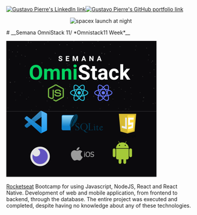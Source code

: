 <p align="left"  style="display: flex;">
    <a href="https://www.linkedin.com/in/gustavo_pierre">
        <img src="https://img.shields.io/badge/LinkedIn-gustavo--pierre-blue" alt="Gustavo Pierre's LinkedIn link">
    </a>
    <a href="https://github.com/gustavopierre/portfolio">
        <img src="https://img.shields.io/badge/portfolio-github-orange" alt="Gustavo Pierre's GitHub portfolio link">
    </a>
</p>

<p align="center">
  <img src="./img/banner_portfolio.png" width="600" alt="spacex launch at night" >
</p>
# __Semana OmniStack 11/ *Omnistack11 Week*__

![logos das tecnolgias usadas na Semana Omnistack11](./omnistack11week.png)

[Rocketseat](https://rocketseat.com.br/) Bootcamp for using Javascript, NodeJS, React and React Native. Development of web and mobile application, from frontend to backend, through the database. The entire project was executed and completed, despite having no knowledge about any of these technologies.
